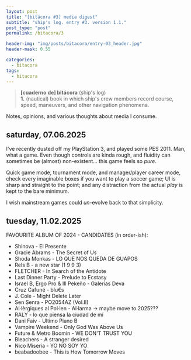 ```yaml
---
layout: post
title: "[bitácora #3] media digest"
subtitle: "ship's log. entry #3. version 1.1."
post_type: "post"
permalink: /bitacora/3

header-img: "img/posts/bitacora/entry-03_header.jpg"
header-mask: 0.55

categories:
  - bitacora
tags:
  - bitacora
---
```


> **[cuaderno de] bitácora** (ship's log)
> <br>
> **1.** (nautical) book in which ship's crew members record course, speed, maneuvers, and other navigation phenomena.

Notes, opinions, and various thoughts about media I consume.

## saturday, 07.06.2025

I've recently dusted off my PlayStation 3, and played some PES 2011.
Man, what a game.
Even though controls are kinda rough, and fluidity can sometimes be
(almost) non-existent... this game feels so _pure_.

Quick game mode, tournament mode, and manager/player career mode, check
every imaginable boxes if you want to play a soccer game; UI is sharp
and straight to the point; and any distraction from the actual _play_ is
kept to the bare minimum.

I wish mainstream games could _un_-evolve back to that simplicity.


## tuesday, 11.02.2025

FAVOURITE ALBUM OF 2024 - CANDIDATES (in order-ish):
 - Shinova - El Presente
 - Gracie Abrams - The Secret of Us
 - Shoda Monkas - LO QUE NOS QUEDA DE GUAPOS
 - Rels B - a new star (1 9 9 3)
 - FLETCHER - In Search of the Antidote
 - Last Dinner Party - Prelude to Ecstasy
 - Israel B, Ergo Pro & Ill Pekeño - Galerias Deva
 - Cruz Cafuné - blu€s
 - J. Cole - Might Delete Later
 - Sen Senra - PO2054AZ (Vol.II)
 - Al·lèrgiques al Pol·len - Al·larma -> maybe move to 2025???
 - RALY - lo que piensa la ciudad de mí
 - Dani Faiv - Ultimo Piano B
 - Vampire Weekend - Only God Was Above Us
 - Future & Metro Boomin - WE DON'T TRUST YOU
 - Bleachers - A stranger desired
 - Nico Miseria - YO NO SOY YO
 - beabadoobee - This is How Tomorrow Moves